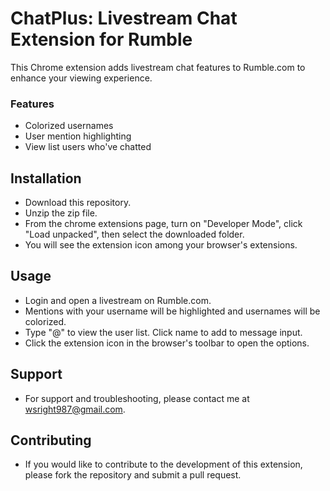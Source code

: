# ChatPlus: Livestream Chat Extension for Rumble

This Chrome extension adds livestream chat features to Rumble.com to enhance your viewing experience.

### Features
- Colorized usernames 
- User mention highlighting
- View list users who've chatted

## Installation
- Download this repository.
- Unzip the zip file. 
- From the chrome extensions page, turn on "Developer Mode", click "Load unpacked", then select the downloaded folder.
- You will see the extension icon among your browser's extensions. 

## Usage
- Login and open a livestream on Rumble.com.
- Mentions with your username will be highlighted and usernames will be colorized.
- Type "@" to view the user list. Click name to add to message input.
- Click the extension icon in the browser's toolbar to open the options.

## Support
- For support and troubleshooting, please contact me at wsright987@gmail.com.

## Contributing
- If you would like to contribute to the development of this extension, please fork the repository and submit a pull request.
